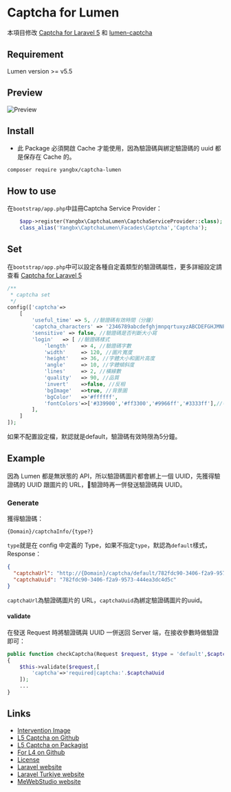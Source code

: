 # Captcha for Lumen

本項目修改 [Captcha for Laravel 5](https://github.com/mewebstudio/captcha) 和 [lumen-captcha](https://github.com/aishan/lumen-captcha)

## Requirement
Lumen version >= v5.5


## Preview
![Preview](http://i.imgur.com/HYtr744.png)

## Install
* 此 Package 必須開啟 Cache 才能使用，因為驗證碼與綁定驗證碼的 uuid 都是保存在 Cache 的。

```
composer require yangbx/captcha-lumen
```


## How to use

在`bootstrap/app.php`中註冊Captcha Service Provider：

```php
    $app->register(Yangbx\CaptchaLumen\CaptchaServiceProvider::class);
    class_alias('Yangbx\CaptchaLumen\Facades\Captcha','Captcha');
```


## Set

在`bootstrap/app.php`中可以設定各種自定義類型的驗證碼屬性，更多詳細設定請查看 [Captcha for Laravel 5](https://github.com/mewebstudio/captcha)
```php
/**
 * captcha set
 */
config(['captcha'=>
    [
        'useful_time' => 5, //驗證碼有效時間（分鐘）
        'captcha_characters' => '2346789abcdefghjmnpqrtuxyzABCDEFGHJMNPQRTUXYZ',
        'sensitive' => false, //驗證碼是否判斷大小寫
        'login'   => [ //驗證碼樣式
            'length'    => 4, //驗證碼字數
            'width'     => 120, //圖片寬度
            'height'    => 36, //字體大小和圖片高度
            'angle'     => 10, //字體傾斜度
            'lines'     => 2, //橫線數
            'quality'   => 90, //品質
            'invert'    =>false, //反相
            'bgImage'   =>true, //背景圖
            'bgColor'   =>'#ffffff',
            'fontColors'=>['#339900','#ff3300','#9966ff','#3333ff'],//字體顏色
        ],
    ]
]);
```
如果不配置設定檔，默認就是default，驗證碼有效時限為5分鐘。
## Example
因為 Lumen 都是無狀態的 API，所以驗證碼圖片都會綁上一個 UUID，先獲得驗證碼的 UUID 跟圖片的 URL，驗證時再一併發送驗證碼與 UUID。
### Generate
獲得驗證碼：
```
{Domain}/captchaInfo/{type?}
```
`type`就是在 config 中定義的 Type，如果不指定`type`，默認為`default`樣式，Response：
```json
{
  "captchaUrl": "http://{Domain}/captcha/default/782fdc90-3406-f2a9-9573-444ea3dc4d5c",
  "captchaUuid": "782fdc90-3406-f2a9-9573-444ea3dc4d5c"
}
```
`captchaUrl`為驗證碼圖片的 URL，`captchaUuid`為綁定驗證碼圖片的uuid。

#### validate
在發送 Request 時將驗證碼與 UUID 一併送回 Server 端，在接收參數時做驗證即可：
```php
public function checkCaptcha(Request $request, $type = 'default',$captchaUuid)
{
    $this->validate($request,[
        'captcha'=>'required|captcha:'.$captchaUuid
    ]);
    ...
}
```


## Links
* [Intervention Image](https://github.com/Intervention/image)
* [L5 Captcha on Github](https://github.com/mewebstudio/captcha)
* [L5 Captcha on Packagist](https://packagist.org/packages/mews/captcha)
* [For L4 on Github](https://github.com/mewebstudio/captcha/tree/master-l4)
* [License](http://www.opensource.org/licenses/mit-license.php)
* [Laravel website](http://laravel.com)
* [Laravel Turkiye website](http://www.laravel.gen.tr)
* [MeWebStudio website](http://www.mewebstudio.com)
